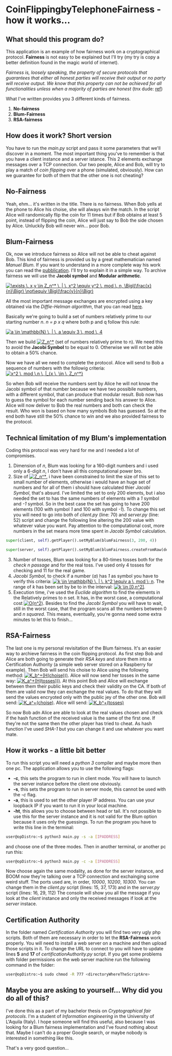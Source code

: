 # CoinFlippingbyTelephoneFairness - how it works...

## What should this program do?

This application is an example of how fairness work on a cryptographical protocol. **Fairness** is not easy to be explained but I'll try (my try is copy a better definition found in the magic world of internet). 

*Fairness is, loosely speaking, the property of secure protocols that guarantees that either all honest parties will receive their output or no party will receive output. We know that this property can not be achieved for all functionalities unless when a majority of parties are honest* (tnx dude: [ref]( https://crypto.stackexchange.com/questions/20238/fairness-in-cryptography))

What I've written provides you 3 different kinds of fairness.

1. **No-fairness**
2. **Blum-Fairness**
3. **RSA-fairness**

## How does it work? Short version

You have to run the *main.py* script and pass it some parameters that we'll discover in a moment. The most important thing you've to remember is that you have a client instance and a server istance.
This 2 elements exchange messages over a TCP connection.
Our two people, Alice and Bob, will try to play a match of *coin flipping* over a phone (simulated, obviously). How can we guarantee for both of them that the other one is not cheating? 

## No-Fairness

Yeah, ehm... it's written in the title. There is no fairness.
When Bob yells at the phone to Alice his choise, she will always win the match. In the script Alice will randomically flip the coin for 11 times but if Bob obtains at least 5 point, instead of flipping the coin, Alice will just say to Bob the side chosen by Alice.
Unluckily Bob will never win... poor Bob.

## Blum-Fairness

Ok, now we introduce fairness so Alice will not be able to cheat against Bob. This kind of fairness is provided us by a great mathematician named *Manuel Blum*.
If you want to understand in a more complete way his work you can read the [pubblication](http://citeseerx.ist.psu.edu/viewdoc/download;jsessionid=51B5F706A8A9CE5DF3AE21FC086830E7?doi=10.1.1.453.3609&rep=rep1&type=pdf).
I'll try to explain it in a simple way.
To archive fairness we will use the **Jacobi symbol** and **Modular arithmetic**. 

<a href="https://www.codecogs.com/eqnedit.php?latex=\exists&space;\,&space;x,y&space;\in&space;Z_n^*&space;\,&space;|&space;\,&space;x^2&space;\equiv&space;y^2&space;\,&space;mod&space;\,&space;n,&space;\Bigl(\frac{x}{n}\Bigr)&space;\not\equiv&space;\Bigl(\frac{y}{n}\Bigr)" target="_blank"><img src="https://latex.codecogs.com/gif.latex?\exists&space;\,&space;x,y&space;\in&space;Z_n^*&space;\,&space;|&space;\,&space;x^2&space;\equiv&space;y^2&space;\,&space;mod&space;\,&space;n,&space;\Bigl(\frac{x}{n}\Bigr)&space;\not\equiv&space;\Bigl(\frac{y}{n}\Bigr)" title="\exists \, x,y \in Z_n^* \, | \, x^2 \equiv y^2 \, mod \, n, \Bigl(\frac{x}{n}\Bigr) \not\equiv \Bigl(\frac{y}{n}\Bigr)" /></a>

All the most important message exchanges are encrypted using a key obtained via the *Diffie-Helman algorithm*, that you can read [here](https://en.wikipedia.org/wiki/Diffie%E2%80%93Hellman_key_exchange).

Basically we're going to build a set of numbers relatively prime to our starting number *n*. *n = p x q* where both p and q follow this rule: 

<a href="https://www.codecogs.com/eqnedit.php?latex=a&space;\in&space;\mathbb{N}&space;\,&space;|&space;\,&space;a&space;\equiv&space;3&space;\,&space;mod&space;\,&space;4" target="_blank"><img src="https://latex.codecogs.com/gif.latex?a&space;\in&space;\mathbb{N}&space;\,&space;|&space;\,&space;a&space;\equiv&space;3&space;\,&space;mod&space;\,&space;4" title="a \in \mathbb{N} \, | \, a \equiv 3 \, mod \, 4" /></a>

Then we build <a href="https://www.codecogs.com/eqnedit.php?latex=Z_n^*" target="_blank"><img src="https://latex.codecogs.com/gif.latex?Z_n^*" title="Z_n^*" /></a> (set of numbers relatively prime to n). We need this to avoid the **Jacobi Symbol** to be equal to 0. Otherwise we will not be able to obtain a 50% chance.

Now we have all we need to complete the protocol. Alice will send to Bob a sequence of numbers with the followig criteria: <a href="https://www.codecogs.com/eqnedit.php?latex=x^2&space;\,&space;mod&space;\,n&space;\,&space;|_{x&space;\,&space;\in&space;\,&space;Z_n^*}" target="_blank"><img src="https://latex.codecogs.com/gif.latex?x^2&space;\,&space;mod&space;\,n&space;\,&space;|_{x&space;\,&space;\in&space;\,&space;Z_n^*}" title="x^2 \, mod \,n \, |_{x \, \in \, Z_n^*}" /></a>

So when Bob will receive the numbers sent by Alice he will not know the Jacobi symbol of that number because we have two possibile numbers, with a different symbol, that can produce that modular result. Bob now has to guess the symbol for each number sending back his answer to Alice. Alice will now deliver to Bob the real numbers and both can check the result. Who won is based on how many symbols Bob has guessed. So at the end both have still the 50% chance to win and we also provided fairness to the protocol.

## Technical limitation of my Blum's implementation

Coding this protocol was very hard for me and I needed a lot of compromises. 
1. Dimension of *n*, Blum was looking for a 160-digit numbers and i used only a 6-digit *n*, I don't have all this computational power bro.
2. Size of <a href="https://www.codecogs.com/eqnedit.php?latex=Z_n^*" target="_blank"><img src="https://latex.codecogs.com/gif.latex?Z_n^*" title="Z_n^*" /></a>, i have been constrained to limit the size of this set to small number of elements, otherwise i would have an huge set of numbers and for all of them i should have calculated thier *Jacobi Symbol*, that's absurd. I've limited the set to only 200 elemnts, but i also needed the set to has the same numbers of elements with a *1* symbol and *-1* symbol. So in the best case the set has going to have 200 elements (100 with symbol *1* and 100 with symbol *-1*). To change this set you will need to go into both of *client.py* (line: 70) and *server.py* (line: 52) script and change the following line altering the 200 value with whatever value you want. Pay attention to the computational cost, more numbers in the set means more time spent in *Jacobi Symbol* calculation. 
```python
super(client, self).getPlayer().setMyBlum(blumFairness(3, 200, 4))
```
```python
super(server, self).getPlayer().setMyBlum(blumFairness.createFromRaw(decryptedMessage, 200, 4, True))
```
3. Number of tosses, Blum was looking for a 80-times tosses both for the *check n passage* and for the real toss. I've used only 4 tosses for checking and 11 for the real game.
4. *Jacobi Symbol*, to check if a number (*a*) has *1* as symbol you have to verify this criteria: <a href="https://www.codecogs.com/eqnedit.php?latex=k&space;\in&space;\mathbb{N}&space;\,&space;|&space;\,&space;k^2&space;\equiv&space;a&space;\,&space;mod&space;\;&space;n" target="_blank"><img src="https://latex.codecogs.com/gif.latex?k&space;\in&space;\mathbb{N}&space;\,&space;|&space;\,&space;k^2&space;\equiv&space;a&space;\,&space;mod&space;\;&space;n" title="k \in \mathbb{N} \, | \, k^2 \equiv a \, mod \; n" /></a>. The range of *k* has been set by be to in the interval: <a href="https://www.codecogs.com/eqnedit.php?latex=k&space;\in&space;[0,n^2]" target="_blank"><img src="https://latex.codecogs.com/gif.latex?k&space;\in&space;[0,n^2]" title="k \in [0,n^2]" /></a>.
4. Execution time, i've used the *Euclide algorithm* to find the elements in the Relatively primes to n set. It has, in the worst case, a computational cost <a href="https://www.codecogs.com/eqnedit.php?latex=O(n^2)" target="_blank"><img src="https://latex.codecogs.com/gif.latex?O(n^2)" title="O(n^2)" /></a>. Besides to find the *Jacobi Symbol* you will have to wait, still in the worst case, that the program scans all the numbers between 0 and *n squared*. This means, eventually, you're gonna need some extra minutes to let this to finish...

## RSA-Fairness

The last one is my personal revisitation of the Blum fairness. It's an easier way to archieve fairness in the coin flipping protocol. As first step Bob and Alice are both going to generate their *RSA keys* and store them into a Certification Authority (a simple web server stored on a Raspberry for example). Then Bob will send his choise to Alice using the following method: <a href="https://www.codecogs.com/eqnedit.php?latex=K_b^&plus;(H(choise)))" target="_blank"><img src="https://latex.codecogs.com/gif.latex?K_b^&plus;(H(choise)))" title="K_b^+(H(choise)))" /></a>.
Alice will now send her tosses in the same way:  <a href="https://www.codecogs.com/eqnedit.php?latex=K_a^&plus;(H(choise)))" target="_blank"><img src="https://latex.codecogs.com/gif.latex?K_a^&plus;(H(tosses)))" title="K_a^+(H(tosses)))" /></a>.
At this point Bob and Alice will exchange between them their public keys and check their validity on the CA. If both of them are valid now they can exchange the real values. To do that they will send the values encryoted only with the public jey of the other one. Bob will send:  <a href="https://www.codecogs.com/eqnedit.php?latex=K_a^&plus;(choise)" target="_blank"><img src="https://latex.codecogs.com/gif.latex?K_a^&plus;(choise)" title="K_a^+(choise)" /></a>.
Alice will send:  <a href="https://www.codecogs.com/eqnedit.php?latex=K_b^&plus;(tosses)" target="_blank"><img src="https://latex.codecogs.com/gif.latex?K_b^&plus;(tosses)" title="K_b^+(tosses)" /></a>

So now Bob adn Alice are able to look at the real values chosen and check if the hash function of the received value is the same of the first one. If they're not the same then the other player has tried to cheat. As hash function I've used *SHA-1* but you can change it and use whatever you want mate.

## How it works - a little bit better

To run this script you will need a *python 3* compiler and maybe more then one pc. 
The application allows you to use the following flags:
* **-c**, this sets the program to run in client mode. You will have to launch the server instance before the client one obviously.
* **-s**, this sets the program to run in server mode, this cannot be used with the *-c* flag.
* **-a**, this is used to set the other player IP address. You can use your loopback IP if you want to run it in your local machine.
* **-ht**, this allows you to choose between head or tail. It's not possible to use this for the server instance and it is not valid for the Blum option because it uses only the guessings.
To run the program you have to write this line in the terminal: 
```bash
user@opDistro:~$ python3 main.py -s -a [IPADDRESS]
```
and choose one of the three modes. Then in another terminal, or another pc run this:
```bash
user@opDistro:~$ python3 main.py -c -a [IPADDRESS]
```
Now choose again the same modality, as done for the server instance, and BOOM now they're talking over a TCP connection and exchainging some weird stuff.
The ports used are, in order, *10000*, *10200*, *10300*. You can change them in the *client.py* script (lines: 15, 37, 173) and in the *server.py* script (lines: 16, 29, 112)
The console will show you all the message if you look at the *client* instance and only the received messages if look at the *server* instace.

## Certification Authority
In the folder named *Certification Authority* you will find two very ugly php scripts. Both of them are necessary in order to let the **RSA-Fairness** work properly. You will need to install a web server on a machine and then upload those scripts in it. To change the URL to connect to you will have to update lines **5** and **17** of *certificationAuthority.py* script. If you get some problems with folder permissions on the web server machine run the following command in the folder:
```bash
user@opDistro:~$ sudo chmod -R 777 <directoryWhereTheScriptAre>
```

## Maybe you are asking to yourself... Why did you do all of this?

I've done this as a part of my bachelor thesis on *Cryptographical fair protocols*. I'm a student of *Information engineering* in the University of L'Aquila (Italy). 
I hope someone will find this useful, also because I was looking for a Blum fairness implementation and I've found nothing about that. 
Maybe I can't do a proper Google search, or maybe nobody is interested in something like this.

That's a very good question...
